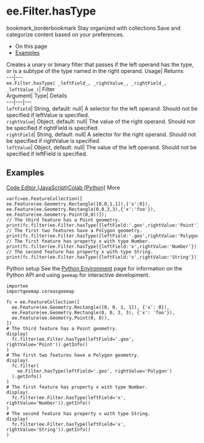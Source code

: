  
#  ee.Filter.hasType 
bookmark_borderbookmark Stay organized with collections  Save and categorize content based on your preferences.
  * On this page
  * [Examples](https://developers.google.com/earth-engine/apidocs/ee-filter-hastype#examples)


Creates a unary or binary filter that passes if the left operand has the type, or is a subtype of the type named in the right operand. 
Usage| Returns  
---|---  
`ee.Filter.hasType( _leftField_, _rightValue_, _rightField_, _leftValue_)`| Filter  
Argument| Type| Details  
---|---|---  
`leftField`| String, default: null| A selector for the left operand. Should not be specified if leftValue is specified.  
`rightValue`| Object, default: null| The value of the right operand. Should not be specified if rightField is specified.  
`rightField`| String, default: null| A selector for the right operand. Should not be specified if rightValue is specified.  
`leftValue`| Object, default: null| The value of the left operand. Should not be specified if leftField is specified.  
## Examples
[Code Editor (JavaScript)](https://developers.google.com/earth-engine/apidocs/ee-filter-hastype#code-editor-javascript-sample)[Colab (Python)](https://developers.google.com/earth-engine/apidocs/ee-filter-hastype#colab-python-sample) More
```
varfc=ee.FeatureCollection([
ee.Feature(ee.Geometry.Rectangle([0,0,1,1]),{'x':0}),
ee.Feature(ee.Geometry.Rectangle(0,0,3,3),{'x':'foo'}),
ee.Feature(ee.Geometry.Point(0,0))]);
// The third feature has a Point geometry.
print(fc.filter(ee.Filter.hasType({leftField:'.geo',rightValue:'Point'})));
// The first two features have a Polygon geometry.
print(fc.filter(ee.Filter.hasType({leftField:'.geo',rightValue:'Polygon'})));
// The first feature has property x with type Number.
print(fc.filter(ee.Filter.hasType({leftField:'x',rightValue:'Number'})));
// The second feature has property x with type String.
print(fc.filter(ee.Filter.hasType({leftField:'x',rightValue:'String'})));
```
Python setup
See the [ Python Environment](https://developers.google.com/earth-engine/guides/python_install) page for information on the Python API and using `geemap` for interactive development.
```
importee
importgeemap.coreasgeemap
```
```
fc = ee.FeatureCollection([
  ee.Feature(ee.Geometry.Rectangle([0, 0, 1, 1]), {'x': 0}),
  ee.Feature(ee.Geometry.Rectangle(0, 0, 3, 3), {'x': 'foo'}),
  ee.Feature(ee.Geometry.Point(0, 0)),
])
# The third feature has a Point geometry.
display(
  fc.filter(ee.Filter.hasType(leftField='.geo', rightValue='Point')).getInfo()
)
# The first two features have a Polygon geometry.
display(
  fc.filter(
    ee.Filter.hasType(leftField='.geo', rightValue='Polygon')
  ).getInfo()
)
# The first feature has property x with type Number.
display(
  fc.filter(ee.Filter.hasType(leftField='x', rightValue='Number')).getInfo()
)
# The second feature has property x with type String.
display(
  fc.filter(ee.Filter.hasType(leftField='x', rightValue='String')).getInfo()
)
```

